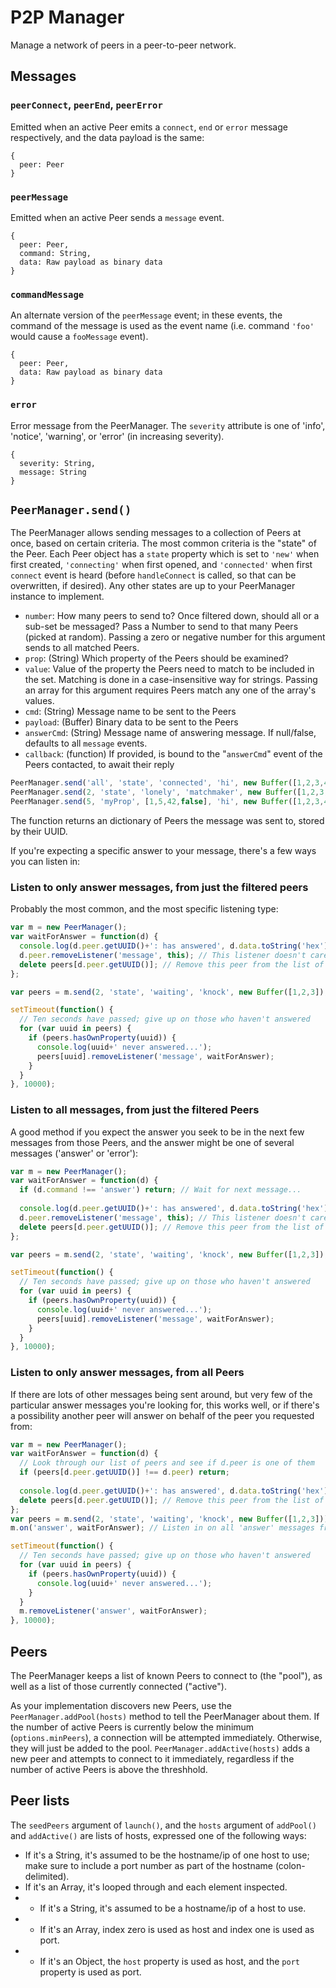 # P2P Manager
Manage a network of peers in a peer-to-peer network.

## Messages

### `peerConnect`, `peerEnd`, `peerError`
Emitted when an active Peer emits a `connect`, `end` or `error` message respectively, and the data payload is the same:

```
{
  peer: Peer
}
```

### `peerMessage`
Emitted when an active Peer sends a `message` event.

```
{
  peer: Peer,
  command: String,
  data: Raw payload as binary data
}
```

### `commandMessage`
An alternate version of the `peerMessage` event; in these events, the command of the message is used as the event name (i.e. command `'foo'` would cause a `fooMessage` event).

```
{
  peer: Peer,
  data: Raw payload as binary data
}
```

### `error`
Error message from the PeerManager. The `severity` attribute is one of 'info', 'notice', 'warning', or 'error' (in increasing severity). 

```
{
  severity: String,
  message: String
}
```

## `PeerManager.send()`
The PeerManager allows sending messages to a collection of Peers at once, based on certain criteria. The most common criteria is the "state" of the Peer. Each Peer object has a `state` property which is set to `'new'` when first created, `'connecting'` when first opened, and `'connected'` when first `connect` event is heard (before `handleConnect` is called, so that can be overwritten, if desired). Any other states are up to your PeerManager instance to implement.

* `number`: How many peers to send to? Once filtered down, should all or a sub-set be messaged? Pass a Number to send to that many Peers (picked at random). Passing a zero or negative number for this argument sends to all matched Peers.
* `prop`: (String) Which property of the Peers should be examined?
* `value`: Value of the property the Peers need to match to be included in the set. Matching is done in a case-insensitive way for strings. Passing an array for this argument requires Peers match any one of the array's values.
* `cmd`: (String) Message name to be sent to the Peers
* `payload`: (Buffer) Binary data to be sent to the Peers
* `answerCmd`: (String) Message name of answering message. If null/false, defaults to all `message` events.
* `callback`: (function) If provided, is bound to the "`answerCmd`" event of the Peers contacted, to await their reply

```js
PeerManager.send('all', 'state', 'connected', 'hi', new Buffer([1,2,3,4,5])); // Send a message to all connected clients
PeerManager.send(2, 'state', 'lonely', 'matchmaker', new Buffer([1,2,3,4,5])); // Send a message to a random two Peers who have state=='lonely'
PeerManager.send(5, 'myProp', [1,5,42,false], 'hi', new Buffer([1,2,3,4,5])); // Send a message to a random five Peers who have myProp equal to either 1, 5 ,42, or false
```

The function returns an dictionary of Peers the message was sent to, stored by their UUID.

If you're expecting a specific answer to your message, there's a few ways you can listen in:

### Listen to only answer messages, from just the filtered peers
Probably the most common, and the most specific listening type:

```js
var m = new PeerManager();
var waitForAnswer = function(d) {
  console.log(d.peer.getUUID()+': has answered', d.data.toString('hex'));
  d.peer.removeListener('message', this); // This listener doesn't care about further messages
  delete peers[d.peer.getUUID()]; // Remove this peer from the list of peers who haven't answered yet
};

var peers = m.send(2, 'state', 'waiting', 'knock', new Buffer([1,2,3]), 'answer', waitForAnswer);

setTimeout(function() {
  // Ten seconds have passed; give up on those who haven't answered
  for (var uuid in peers) {
    if (peers.hasOwnProperty(uuid)) {
      console.log(uuid+' never answered...');
      peers[uuid].removeListener('message', waitForAnswer);
    }
  }
}, 10000);
```

### Listen to all messages, from just the filtered Peers 
A good method if you expect the answer you seek to be in the next few messages from those Peers, and the answer might be one of several messages ('answer' or 'error'):

```js
var m = new PeerManager();
var waitForAnswer = function(d) {
  if (d.command !== 'answer') return; // Wait for next message...
  
  console.log(d.peer.getUUID()+': has answered', d.data.toString('hex'));
  d.peer.removeListener('message', this); // This listener doesn't care about further messages
  delete peers[d.peer.getUUID()]; // Remove this peer from the list of peers who haven't answered yet
};

var peers = m.send(2, 'state', 'waiting', 'knock', new Buffer([1,2,3]), false, waitForAnswer);

setTimeout(function() {
  // Ten seconds have passed; give up on those who haven't answered
  for (var uuid in peers) {
    if (peers.hasOwnProperty(uuid)) {
      console.log(uuid+' never answered...');
      peers[uuid].removeListener('message', waitForAnswer);
    }
  }
}, 10000);
```

### Listen to only answer messages, from all Peers
If there are lots of other messages being sent around, but very few of the particular answer messages you're looking for, this works well, or if there's a possibility another peer will answer on behalf of the peer you requested from:

```js
var m = new PeerManager();
var waitForAnswer = function(d) {
  // Look through our list of peers and see if d.peer is one of them
  if (peers[d.peer.getUUID()] !== d.peer) return;
  
  console.log(d.peer.getUUID()+': has answered', d.data.toString('hex'));
  delete peers[d.peer.getUUID()]; // Remove this peer from the list of peers who haven't answered yet
};
var peers = m.send(2, 'state', 'waiting', 'knock', new Buffer([1,2,3]));
m.on('answer', waitForAnswer); // Listen in on all 'answer' messages from all peers

setTimeout(function() {
  // Ten seconds have passed; give up on those who haven't answered
  for (var uuid in peers) {
    if (peers.hasOwnProperty(uuid)) {
      console.log(uuid+' never answered...');
    }
  }
  m.removeListener('answer', waitForAnswer);
}, 10000);
```

## Peers
The PeerManager keeps a list of known Peers to connect to (the "pool"), as well as a list of those currently connected ("active").

As your implementation discovers new Peers, use the `PeerManager.addPool(hosts)` method to tell the PeerManager about them. If the number of active Peers is currently below the minimum (`options.minPeers`), a connection will be attempted immediately. Otherwise, they will just be added to the pool. `PeerManager.addActive(hosts)` adds a new peer and attempts to connect to it immediately, regardless if the number of active Peers is above the threshhold.

## Peer lists
The `seedPeers` argument of `launch()`, and the `hosts` argument of `addPool()` and `addActive()` are lists of hosts, expressed one of the following ways:

* If it's a String, it's assumed to be the hostname/ip of one host to use; make sure to include a port number as part of the hostname (colon-delimited).
* If it's an Array, it's looped through and each element inspected.
* * If it's a String, it's assumed to be a hostname/ip of a host to use.
* * If it's an Array, index zero is used as host and index one is used as port.
* * If it's an Object, the `host` property is used as host, and the `port` property is used as port.